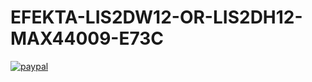 # EFEKTA-LIS2DW12-OR-LIS2DH12-MAX44009-E73C

[![paypal](https://www.paypalobjects.com/en_US/i/btn/btn_donateCC_LG.gif)](YOUR_EMAIL_CODE)
